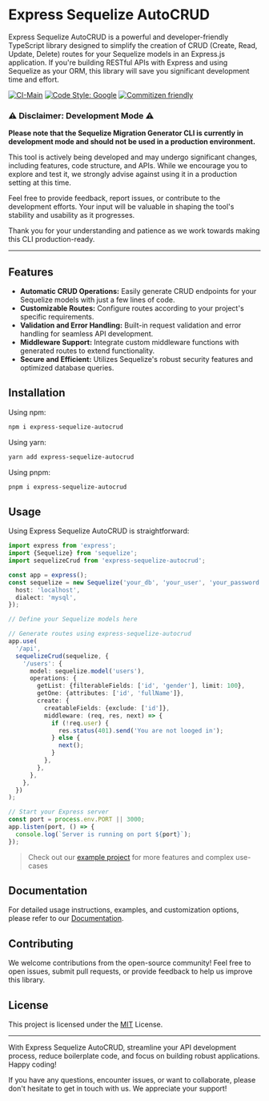 # Express Sequelize AutoCRUD

Express Sequelize AutoCRUD is a powerful and developer-friendly TypeScript library designed to simplify the creation of CRUD (Create, Read, Update, Delete) routes for your Sequelize models in an Express.js application. If you're building RESTful APIs with Express and using Sequelize as your ORM, this library will save you significant development time and effort.

[![CI-Main](https://github.com/doralteres/express-sequelize-crud/actions/workflows/release.yaml/badge.svg)](https://github.com/doralteres/express-sequelize-crud/actions/workflows/release.yaml)
[![Code Style: Google](https://img.shields.io/badge/code%20style-google-blueviolet.svg)](https://github.com/google/gts)
[![Commitizen friendly](https://img.shields.io/badge/commitizen-friendly-brightgreen.svg)](http://commitizen.github.io/cz-cli/)

### ⚠️ Disclaimer: Development Mode ⚠️

**Please note that the Sequelize Migration Generator CLI is currently in development mode and should not be used in a production environment.**

This tool is actively being developed and may undergo significant changes, including features, code structure, and APIs. While we encourage you to explore and test it, we strongly advise against using it in a production setting at this time.

Feel free to provide feedback, report issues, or contribute to the development efforts. Your input will be valuable in shaping the tool's stability and usability as it progresses.

Thank you for your understanding and patience as we work towards making this CLI production-ready.

---

## Features

- **Automatic CRUD Operations:** Easily generate CRUD endpoints for your Sequelize models with just a few lines of code.
- **Customizable Routes:** Configure routes according to your project's specific requirements.
- **Validation and Error Handling:** Built-in request validation and error handling for seamless API development.
- **Middleware Support:** Integrate custom middleware functions with generated routes to extend functionality.
- **Secure and Efficient:** Utilizes Sequelize's robust security features and optimized database queries.

## Installation

Using npm:

```bash
npm i express-sequelize-autocrud
```

Using yarn:

```bash
yarn add express-sequelize-autocrud
```

Using pnpm:

```bash
pnpm i express-sequelize-autocrud
```

## Usage

Using Express Sequelize AutoCRUD is straightforward:

```typescript
import express from 'express';
import {Sequelize} from 'sequelize';
import sequelizeCrud from 'express-sequelize-autocrud';

const app = express();
const sequelize = new Sequelize('your_db', 'your_user', 'your_password', {
  host: 'localhost',
  dialect: 'mysql',
});

// Define your Sequelize models here

// Generate routes using express-sequelize-autocrud
app.use(
  '/api',
  sequelizeCrud(sequelize, {
    '/users': {
      model: sequelize.model('users'),
      operations: {
        getList: {filterableFields: ['id', 'gender'], limit: 100},
        getOne: {attributes: ['id', 'fullName']},
        create: {
          creatableFields: {exclude: ['id']},
          middleware: (req, res, next) => {
            if (!req.user) {
              res.status(401).send('You are not looged in');
            } else {
              next();
            }
          },
        },
      },
    },
  })
);

// Start your Express server
const port = process.env.PORT || 3000;
app.listen(port, () => {
  console.log(`Server is running on port ${port}`);
});
```

> Check out our [example project](./example) for more features and complex use-cases

## Documentation

For detailed usage instructions, examples, and customization options, please refer to our [Documentation](./DOCUMENTATION.md).

## Contributing

We welcome contributions from the open-source community! Feel free to open issues, submit pull requests, or provide feedback to help us improve this library.

## License

This project is licensed under the [MIT](./LICENSE) License.

---

With Express Sequelize AutoCRUD, streamline your API development process, reduce boilerplate code, and focus on building robust applications. Happy coding!

If you have any questions, encounter issues, or want to collaborate, please don't hesitate to get in touch with us. We appreciate your support!
